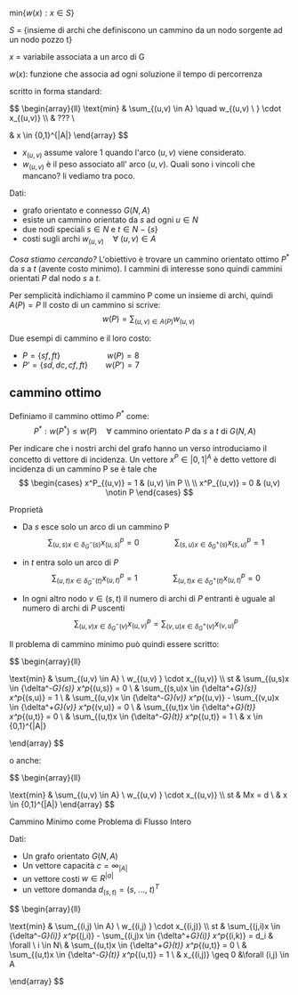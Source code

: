 $\text{min} \{ w(x) : x \in S \}$

$S$ = {insieme di archi che definiscono un cammino da un nodo sorgente ad un nodo pozzo t}

$x$ = variabile associata a un arco di G

$w(x):$ funzione che associa ad ogni soluzione il tempo di percorrenza

scritto in forma standard:

$$
\begin{array}{ll}
\text{min}  & \sum_{(u,v) \in A} \quad w_{(u,v) \ } \cdot x_{(u,v)}  \\\\
& ??? \\

& x \in \{0,1\}^{|A|}
\end{array}
$$
- $x_{(u,v)}$ assume valore $1$ quando l'arco $(u,v)$ viene considerato. 
- $w_{(u,v)}$ è il peso associato all' arco $(u,v)$.
Quali sono i vincoli che mancano? li vediamo tra poco.

Dati:
- grafo orientato e connesso $G(N,A)$
- esiste un cammino orientato da $s$ ad ogni $u \in N$
- due nodi speciali $s \in N$ e $t \in N - \{s\}$
- costi sugli archi  $w_{(u,v)} \quad \forall \ (u,v) \in A$

*Cosa stiamo cercando?*
L'obiettivo è trovare un cammino orientato  ottimo $P^*$ da $s$ a $t$ (avente costo minimo).
I cammini di interesse sono quindi cammini orientati $P$ dal nodo $s$ a $t$.

Per semplicità indichiamo il cammino P come un insieme di archi, quindi $A(P) = P$
Il costo di un cammino si scrive:
$$
w(P) = \sum_{(u,v) \in A(P)} w_{(u,v) \ }
$$

Due esempi di cammino e il loro costo:
- $P=\{sf, ft\} \qquad \qquad \quad \ w(P) = 8$
- $P’=\{sd,dc,cf,ft\} \qquad w(P’)=7$
## cammino ottimo

Definiamo il cammino ottimo $P^*$ come:
$$
P^* : w(P^*) \leq w(P) \quad \forall \ \text{cammino orientato \(P\) da \(s\) a \(t\) di } G(N,A) \quad
$$



Per indicare che i nostri archi del grafo hanno un verso introduciamo il concetto di vettore di incidenza.
Un vettore $x^P \in |0,1|^A$ è detto vettore di incidenza di un cammino P se è tale che
$$
\begin{cases}
x^P_{(u,v)} = 1 & (u,v) \in P  \\
\\
x^P_{(u,v)} = 0 & (u,v) \notin P  
\end{cases}
$$

Proprietà

- Da $s$ esce solo un arco di un cammino P
$$
\sum_{(u,s)x  \in {\delta^-_G}(s)} x^p_{(u,s)} = 0 \qquad \qquad \sum_{(s,u)x  \in {\delta^+_G}(s)} x^p_{(s,u)} = 1
$$

- in $t$ entra solo un arco di $P$
$$
\sum_{(u,t)x  \in {\delta^-_G}(t)} x^p_{(u,t)} = 1 \qquad \qquad \sum_{(u,t)x  \in {\delta^+_G}(t)} x^p_{(u,t)} = 0
$$

- In ogni altro nodo $v \in (s,t)$ il numero di archi di $P$ entranti è uguale al numero di archi di $P$ uscenti
$$
\sum_{(u,v)x  \in {\delta^-_G}(v)} x^p_{(u,v)} = \sum_{(v,u)x  \in {\delta^+_G}(v)} x^p_{(v,u)}
$$

Il problema di cammino minimo può quindi essere scritto:

$$
\begin{array}{ll}

\text{min} & \sum_{(u,v) \in A} \ w_{(u,v)  } \cdot x_{(u,v)}  \\\\
st & \sum_{(u,s)x  \in {\delta^-_G}(s)} x^p_{(u,s)} = 0 \\
& \sum_{(s,u)x  \in {\delta^+_G}(s)} x^p_{(s,u)} = 1 \\
& \sum_{(u,v)x  \in {\delta^-_G}(v)} x^p_{(u,v)} - 
\sum_{(v,u)x  \in {\delta^+_G}(v)} x^p_{(v,u)} = 0 \\
& \sum_{(u,t)x  \in {\delta^+_G}(t)} x^p_{(u,t)} = 0 \\
& \sum_{(u,t)x  \in {\delta^-_G}(t)} x^p_{(u,t)} = 1 \\
& x \in \{0,1\}^{|A|}
 
\end{array}
$$

o anche:

$$
\begin{array}{ll}

\text{min} & \sum_{(u,v) \in A} \ w_{(u,v)  } \cdot x_{(u,v)}  \\\\
st & Mx = d \\
& x \in \{0,1\}^{|A|}
\end{array}
$$


Cammino Minimo come Problema di Flusso Intero

Dati:
- Un grafo orientato $G(N,A)$
- Un vettore capacità $c = \infty_{|A|}$  
- un vettore costi $w \in R^{|a|}$
- un vettore domanda $d_{(s,t)} = (s,\ ...,\ t)^T$

$$
\begin{array}{ll}

\text{min} & \sum_{(i,j) \in A} \ w_{(i,j)  } \cdot x_{(i,j)}  \\\\
st
& \sum_{(j,i)x  \in {\delta^-_G}(i)} x^p_{(j,i)} - 
\sum_{(i,j)x  \in {\delta^+_G}(i)} x^p_{(i,k)} = d_i & \forall \ i \in N\\
& \sum_{(u,t)x  \in {\delta^+_G}(t)} x^p_{(u,t)} = 0 \\
& \sum_{(u,t)x  \in {\delta^-_G}(t)} x^p_{(u,t)} = 1 \\
& x_{(i,j)} \geq 0 &\forall (i,j) \in A

\end{array}
$$




